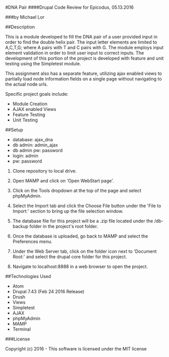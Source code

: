 #DNA Pair
####Drupal Code Review for Epicodus, 05.13.2016

###by Michael Lor

##Description

This is a module developed to fill the DNA pair of a user provided input in order to find the double helix pair. The input letter elements are limited to A,C,T,G; where A pairs with T and C pairs with G. The module employs input element validation in order to limit user input to correct inputs. The development of this portion of the project is developed with feature and unit testing using the Simpletest module.

This assignment also has a separate feature, utilizing ajax enabled views to partially load node information fields on a single page without navigating to the actual node urls.

Specific project goals include:

* Module Creation
* AJAX enabled Views
* Feature Testing
* Unit Testing

##Setup

* database: ajax_dna
* db admin: admin_ajax
* db admin pw: password
* login: admin
* pw: password

1) Clone repository to local drive.

2) Open MAMP and click on 'Open WebStart page'.

3) Click on the Tools dropdown at the top of the page and select phpMyAdmin.

4) Select the Import tab and click the Choose File button under the 'File to Import:' section to bring up the file selection window.

5) The database file for this project will be a .zip file located under the /db-backup folder in the project's root folder.

6) Once the database is uploaded, go back to MAMP and select the Preferences menu.

7) Under the Web Server tab, click on the folder icon next to 'Document Root:' and select the drupal core folder for this project.

8) Navigate to localhost:8888 in a web browser to open the project.

##Technologies Used
* Atom
* Drupal 7.43 (Feb 24 2016 Release)
* Drush
* Views
* Simpletest 
* AJAX
* phpMyAdmin
* MAMP
* Terminal

###License

Copyright (c) 2016 - This software is licensed under the MIT license
